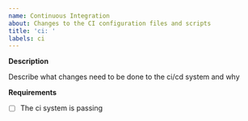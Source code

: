 ```yaml
---
name: Continuous Integration
about: Changes to the CI configuration files and scripts
title: 'ci: '
labels: ci
---
```


**Description**

Describe what changes need to be done to the ci/cd system and why

**Requirements**

- [ ] The ci system is passing